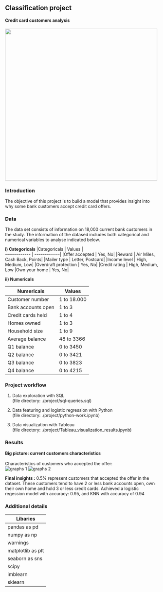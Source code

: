 ## Classification project
#### Credit card customers analysis <br />

<img src="https://user-images.githubusercontent.com/80603632/132091415-93beebfa-f1b6-4ea9-b5e6-3fe88a237f49.png" width="500" />

### Introduction
The objective of this project is to build a model that provides insight into why some bank customers accept credit card offers. 

### Data
The data set consists of information on 18,000 current bank customers in the study. The information of the datased includes both categorical and numerical variables to analyse indicated below.

**i) Categoricals**
|Categoricals | Values |	
------------- | -------------| 
|Offer accepted	| Yes, No|
|Reward	| Air Miles, Cash Back, Points|
|Mailer type	|	Letter, Postcard|
|Income level	|	High, Medium, Low|
|Overdraft protection |	Yes, No|
|Credit rating	|	High, Medium, Low
|Own your home	|	Yes, No|

**ii) Numericals**

|Numericals | Values  |	
------------- | -------------| 
|Customer number	| 1 to 18.000|
|	Bank accounts open| 1 to 3|
|	Credit cards held|	1 to 4|
|	Homes owned|	1 to 3|
| Household size|	1 to 9|
|	Average balance|	48 to 3366|
|	Q1 balance|	0 to 3450|
|	Q2 balance|	0 to 3421|
|	Q3 balance|	0 to 3823|
|	Q4 balance|	0 to 4215|

### Project workflow 
1) Data exploration with SQL <br />(file directory: ./project/sql-queries.sql)

2) Data featuring and logistic regression with Python <br />(file directory: ./project/python-work.ipynb)

3) Data visualization with Tableau <br />(file directory: ./project/Tableau_visualization_results.ipynb)

### Results 
**Big picture: current customers characteristics** 
<br /><br />
Characteristics of customers who accepted the offer:<br />
![graphs 1](https://user-images.githubusercontent.com/80603632/132095229-b5771bde-9efb-473d-816b-ae4a686b7228.png)
![graphs 2](https://user-images.githubusercontent.com/80603632/132095232-66af08b2-928b-423b-955d-7fa8d887243d.png)

**Final insights :** 
0.5% represent customers that accepted the offer in the dataset. These customers tend to have 2 or less bank accounts open, own their own home and hold 3 or less credit cards. Achieved a logistic regession model with accuracy: 0.95, and KNN with accuracy of 0.94


### Additional details
|	Libaries |	
------------- |
|	pandas as pd |	
|	numpy as np |	
|	warnings |	
|	matplotlib as plt |	
|	seaborn as sns |	
|	scipy |	
|	imblearn |	
|	sklearn |	

